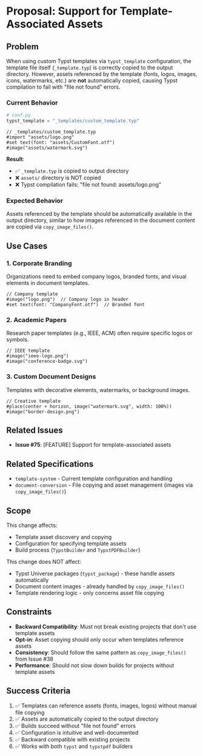 # Proposal: Support for Template-Associated Assets

## Problem

When using custom Typst templates via `typst_template` configuration, the template file itself (`_template.typ`) is correctly copied to the output directory. However, assets referenced by the template (fonts, logos, images, icons, watermarks, etc.) are **not** automatically copied, causing Typst compilation to fail with "file not found" errors.

### Current Behavior

```python
# conf.py
typst_template = "_templates/custom_template.typ"
```

```typst
// _templates/custom_template.typ
#import "assets/logo.png"
#set text(font: "assets/CustomFont.otf")
#image("assets/watermark.svg")
```

**Result**:
- ✅ `_template.typ` is copied to output directory
- ❌ `assets/` directory is NOT copied
- ❌ Typst compilation fails: "file not found: assets/logo.png"

### Expected Behavior

Assets referenced by the template should be automatically available in the output directory, similar to how images referenced in the document content are copied via `copy_image_files()`.

## Use Cases

### 1. Corporate Branding
Organizations need to embed company logos, branded fonts, and visual elements in document templates.

```typst
// Company template
#image("logo.png")  // Company logo in header
#set text(font: "CompanyFont.otf")  // Branded font
```

### 2. Academic Papers
Research paper templates (e.g., IEEE, ACM) often require specific logos or symbols.

```typst
// IEEE template
#image("ieee-logo.png")
#image("conference-badge.svg")
```

### 3. Custom Document Designs
Templates with decorative elements, watermarks, or background images.

```typst
// Creative template
#place(center + horizon, image("watermark.svg", width: 100%))
#image("border-design.png")
```

## Related Issues

- **Issue #75**: [FEATURE] Support for template-associated assets

## Related Specifications

- `template-system` - Current template configuration and handling
- `document-conversion` - File copying and asset management (images via `copy_image_files()`)

## Scope

This change affects:
- Template asset discovery and copying
- Configuration for specifying template assets
- Build process (`TypstBuilder` and `TypstPDFBuilder`)

This change does NOT affect:
- Typst Universe packages (`typst_package`) - these handle assets automatically
- Document content images - already handled by `copy_image_files()`
- Template rendering logic - only concerns asset file copying

## Constraints

- **Backward Compatibility**: Must not break existing projects that don't use template assets
- **Opt-in**: Asset copying should only occur when templates reference assets
- **Consistency**: Should follow the same pattern as `copy_image_files()` from Issue #38
- **Performance**: Should not slow down builds for projects without template assets

## Success Criteria

1. ✅ Templates can reference assets (fonts, images, logos) without manual file copying
2. ✅ Assets are automatically copied to the output directory
3. ✅ Builds succeed without "file not found" errors
4. ✅ Configuration is intuitive and well-documented
5. ✅ Backward compatible with existing projects
6. ✅ Works with both `typst` and `typstpdf` builders
